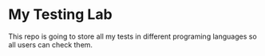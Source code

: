 # My Testing Lab

This repo is going to store all my tests in different programing languages so all users can check them.